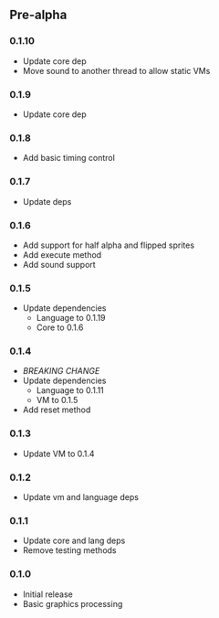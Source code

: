 ## Pre-alpha

### 0.1.10
- Update core dep
- Move sound to another thread to allow static VMs

### 0.1.9
- Update core dep

### 0.1.8
- Add basic timing control

### 0.1.7
- Update deps

### 0.1.6
- Add support for half alpha and flipped sprites
- Add execute method 
- Add sound support

### 0.1.5
- Update dependencies
  - Language to 0.1.19
  - Core to 0.1.6

### 0.1.4

- *BREAKING CHANGE*
- Update dependencies
  - Language to 0.1.11
  - VM to 0.1.5
- Add reset method

### 0.1.3

- Update VM to 0.1.4

### 0.1.2

- Update vm and language deps

### 0.1.1

- Update core and lang deps
- Remove testing methods

### 0.1.0

- Initial release
- Basic graphics processing